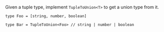 Given a tuple type, implement `TupleToUnion<T>` to get a union type from it.

```
type Foo = [string, number, boolean]

type Bar = TupleToUnion<Foo> // string | number | boolean
```
